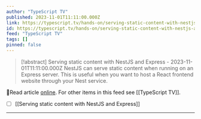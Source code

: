 ```yaml
---
author: "TypeScript TV"
published: 2023-11-01T11:11:00.000Z
link: https://typescript.tv/hands-on/serving-static-content-with-nestjs-and-express/
id: https://typescript.tv/hands-on/serving-static-content-with-nestjs-and-express/
feed: "TypeScript TV"
tags: []
pinned: false
---
```

> [!abstract] Serving static content with NestJS and Express - 2023-11-01T11:11:00.000Z
> NestJS can serve static content when running on an Express server. This is useful when you want to host a React frontend website through your Nest service.

🔗Read article [online](https://typescript.tv/hands-on/serving-static-content-with-nestjs-and-express/). For other items in this feed see [[TypeScript TV]].

- [ ] [[Serving static content with NestJS and Express]]
- - -

